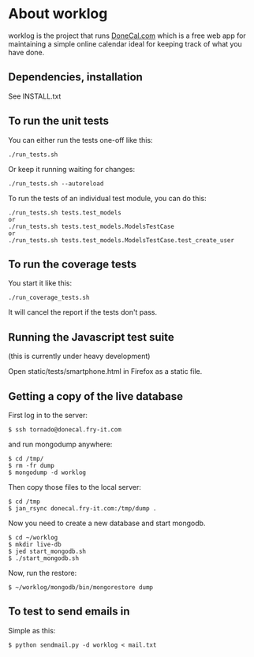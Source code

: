 About worklog
=============

worklog is the project that runs [DoneCal.com](http://donecal.com)
which is a free web app for maintaining a simple online calendar ideal
for keeping track of what you have done. 


Dependencies, installation
--------------------------

See INSTALL.txt


To run the unit tests
---------------------

You can either run the tests one-off like this:

    ./run_tests.sh

Or keep it running waiting for changes:

    ./run_tests.sh --autoreload
	
To run the tests of an individual test module, you can do this:

    ./run_tests.sh tests.test_models
    or
    ./run_tests.sh tests.test_models.ModelsTestCase
    or 
    ./run_tests.sh tests.test_models.ModelsTestCase.test_create_user
        
To run the coverage tests
-------------------------

You start it like this:

    ./run_coverage_tests.sh
	
It will cancel the report if the tests don't pass.


Running the Javascript test suite
---------------------------------

(this is currently under heavy development)

Open static/tests/smartphone.html in Firefox as a static file. 

Getting a copy of the live database
-----------------------------------

First log in to the server:

    $ ssh tornado@donecal.fry-it.com
	
and run mongodump anywhere:

    $ cd /tmp/
    $ rm -fr dump
    $ mongodump -d worklog
	
Then copy those files to the local server:

    $ cd /tmp
    $ jan_rsync donecal.fry-it.com:/tmp/dump .
	
Now you need to create a new database and start mongodb.

    $ cd ~/worklog
    $ mkdir live-db
    $ jed start_mongodb.sh
    $ ./start_mongodb.sh
	
Now, run the restore:

    $ ~/worklog/mongodb/bin/mongorestore dump
	
	
To test to send emails in
-------------------------

Simple as this:

    $ python sendmail.py -d worklog < mail.txt


